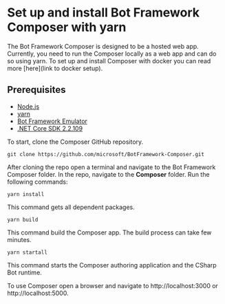 # Set up and install Bot Framework Composer with yarn

The Bot Framework Composer is designed to be a hosted web app. Currently, you need to run the Composer locally as a web app and can do so using yarn. To set up and install Composer with docker you can read more [here](link to docker setup). 

## Prerequisites

- [Node.js](https://nodejs.org/en/)
- [yarn](https://yarnpkg.com/en/docs/install)
- [Bot Framework Emulator](https://github.com/microsoft/BotFramework-Emulator/releases/latest)
- [.NET Core SDK 2.2.109](https://dotnet.microsoft.com/download)

To start, clone the Composer GitHub repository. 
```
git clone https://github.com/microsoft/BotFramework-Composer.git
```

After cloning the repo open a terminal and navigate to the Bot Framework Composer folder. In the repo, navigate to the **Composer** folder. Run the following commands:
```
yarn install
```
This command gets all dependent packages.

```
yarn build
```
This command build the Composer app. The build process can take few minutes.

```
yarn startall
```
This command starts the Composer authoring application and the CSharp Bot runtime. 


To use Composer open a browser and navigate to http://localhost:3000 or http://localhost:5000. 
